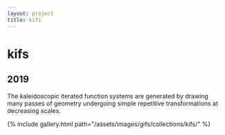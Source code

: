 ```yaml
---
layout: project
title: kifs
---
```

# kifs

## 2019

The kaleidoscopic iterated function systems are generated by drawing many passes of geometry undergoing simple repetitive transformations at decreasing scales.

{% include gallery.html path="/assets/images/gifs/collections/kifs/" %}

<script src="/assets/js/lightbox-gallery.js"></script>
